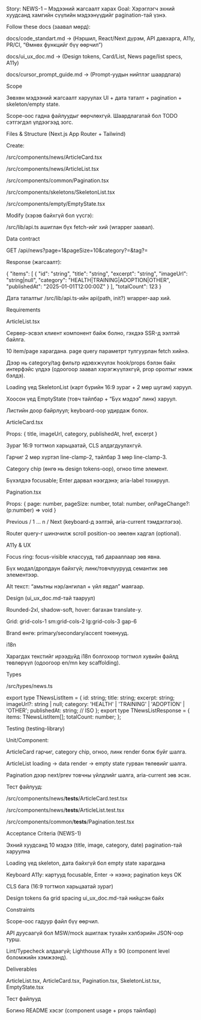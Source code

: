 Story: NEWS-1 – Мэдээний жагсаалт харах
Goal: Хэрэглэгч эхний хуудсанд хамгийн сүүлийн мэдээнүүдийг pagination-тай үзнэ.

Follow these docs (заавал мөрд):

docs/code_standart.md → (Нэршил, React/Next дүрэм, API давхарга, A11y, PR/CI, “Өмнөх функцийг бүү өөрчил”)

docs/ui_ux_doc.md → (Design tokens, Card/List, News page/list specs, A11y)

docs/cursor_prompt_guide.md → (Prompt-уудын нийтлэг шаардлага)

Scope

Зөвхөн мэдээний жагсаалт харуулах UI + дата таталт + pagination + skeleton/empty state.

Scope-оос гадна файлуудыг өөрчлөхгүй. Шаардлагатай бол TODO сэтгэгдэл үлдээгээд зогс.

Files & Structure (Next.js App Router + Tailwind)

Create:

/src/components/news/ArticleCard.tsx

/src/components/news/ArticleList.tsx

/src/components/common/Pagination.tsx

/src/components/skeletons/SkeletonList.tsx

/src/components/empty/EmptyState.tsx

Modify (хэрэв байхгүй бол үүсгэ):

/src/lib/api.ts ашиглан бүх fetch-ийг хий (wrapper заавал).

Data contract

GET /api/news?page=1&pageSize=10&category?=&tag?=

Response (жагсаалт):

{
  "items": [
    {
      "id": "string",
      "title": "string",
      "excerpt": "string",
      "imageUrl": "string|null",
      "category": "HEALTH|TRAINING|ADOPTION|OTHER",
      "publishedAt": "2025-01-01T12:00:00Z"
    }
  ],
  "totalCount": 123
}


Дата таталтыг /src/lib/api.ts-ийн api<T>(path, init?) wrapper-аар хий.

Requirements

ArticleList.tsx

Сервер-эсвэл клиент компонент байж болно, гэхдээ SSR-д ээлтэй байлга.

10 item/page харагдана. page query параметрт тулгуурлан fetch хийнэ.

Дээр нь category/tag фильтр идэвхжүүлэх hook/props бэлэн байх интерфэйс үлдээ (одоогоор заавал хэрэгжүүлэхгүй, prop оролтыг нэмж бэлдэ).

Loading үед SkeletonList (карт бүрийн 16:9 зураг + 2 мөр шугам) харуул.

Хоосон үед EmptyState (товч тайлбар + “Бүх мэдээ” линк) харуул.

Листийн доор <Pagination/> байрлуул; keyboard-оор удирдаж болох.

ArticleCard.tsx

Props: { title, imageUrl, category, publishedAt, href, excerpt }

Зураг 16:9 тогтмол харьцаатай, CLS алдагдуулахгүй.

Гарчиг 2 мөр хүртэл line-clamp-2, тайлбар 3 мөр line-clamp-3.

Category chip (өнгө нь design tokens-оор), огноо time элемент.

Бүхэлдээ focusable; Enter дарвал нээгдэнэ; aria-label тохируул.

Pagination.tsx

Props: { page: number, pageSize: number, total: number, onPageChange?: (p:number) => void }

Previous / 1 … n / Next (keyboard-д ээлтэй, aria-current тэмдэглэгээ).

Router query-г шинэчилж scroll position-оо зөөлөн хадгал (optional).

A11y & UX

Focus ring: focus-visible классууд, таб дарааллаар зөв явна.

Бүх модал/дропдаун байхгүй; линк/товчлуурууд семантик зөв элементээр.

Alt текст: “амьтны нэр/ангилал + үйл явдал” маягаар.

Design (ui_ux_doc.md-тай тааруул)

Rounded-2xl, shadow-soft, hover: багахан translate-y.

Grid: grid-cols-1 sm:grid-cols-2 lg:grid-cols-3 gap-6

Brand өнгө: primary/secondary/accent токенууд.

i18n

Харагдах текстийг ирээдүйд i18n болгохоор тогтмол хувийн файлд төвлөрүүл (одоогоор en/mn key scaffolding).

Types

/src/types/news.ts

export type TNewsListItem = {
  id: string;
  title: string;
  excerpt: string;
  imageUrl?: string | null;
  category: 'HEALTH' | 'TRAINING' | 'ADOPTION' | 'OTHER';
  publishedAt: string; // ISO
};
export type TNewsListResponse = { items: TNewsListItem[]; totalCount: number; };

Testing (testing-library)

Unit/Component:

ArticleCard гарчиг, category chip, огноо, линк render болж буйг шалга.

ArticleList loading → data render → empty state гурван төлөвийг шалга.

Pagination дээр next/prev товчны үйлдлийг шалга, aria-current зөв эсэх.

Тест файлууд:

/src/components/news/__tests__/ArticleCard.test.tsx

/src/components/news/__tests__/ArticleList.test.tsx

/src/components/common/__tests__/Pagination.test.tsx

Acceptance Criteria (NEWS-1)

 Эхний хуудсанд 10 мэдээ (title, image, category, date) pagination-тай харуулна

 Loading үед skeleton, дата байхгүй бол empty state харагдана

 Keyboard A11y: картууд focusable, Enter → нээнэ; pagination keys OK

 CLS бага (16:9 тогтмол харьцаатай зураг)

 Design tokens ба grid spacing ui_ux_doc.md-тай нийцсэн байх

Constraints

Scope-оос гадуур файл бүү өөрчил.

API дуусаагүй бол MSW/mock ашиглаж тухайн хэлбэрийн JSON-оор турш.

Lint/Typecheck алдаагүй; Lighthouse A11y ≥ 90 (component level боломжийн хэмжээнд).

Deliverables

ArticleList.tsx, ArticleCard.tsx, Pagination.tsx, SkeletonList.tsx, EmptyState.tsx

Тест файлууд

Богино README хэсэг (component usage + props тайлбар)